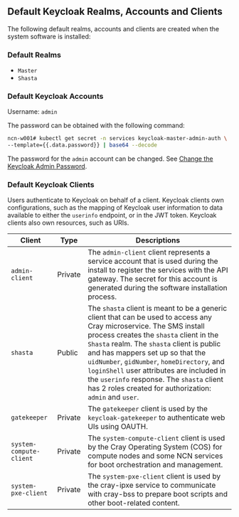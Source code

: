 ## Default Keycloak Realms, Accounts and Clients

The following default realms, accounts and clients are created when the system software is installed:

### Default Realms

-   `Master`
-   `Shasta`

### Default Keycloak Accounts

Username: `admin`

The password can be obtained with the following command:

```bash
ncn-w001# kubectl get secret -n services keycloak-master-admin-auth \
--template={{.data.password}} | base64 --decode
```

The password for the `admin` account can be changed. See [Change the Keycloak Admin Password](Change_the_Keycloak_Admin_Password.md).

### Default Keycloak Clients

Users authenticate to Keycloak on behalf of a client. Keycloak clients own configurations, such as the mapping of Keycloak user information to data available to either the `userinfo` endpoint, or in the JWT token. Keycloak clients also own resources, such as URIs.

|Client|Type|Descriptions|
|------|----|------------|
|`admin-client`|Private|The `admin-client` client represents a service account that is used during the install to register the services with the API gateway. The secret for this account is generated during the software installation process.|
|`shasta`|Public|The `shasta` client is meant to be a generic client that can be used to access any Cray microservice. The SMS install process creates the `shasta` client in the `Shasta` realm. The `shasta` client is public and has mappers set up so that the `uidNumber`, `gidNumber`, `homeDirectory`, and `loginShell` user attributes are included in the `userinfo` response. The `shasta` client has 2 roles created for authorization: `admin` and `user`.|
|`gatekeeper`|Private|The `gatekeeper` client is used by the `keycloak-gatekeeper` to authenticate  web UIs using OAUTH.|
|`system-compute-client`|Private|The `system-compute-client` client is used by the Cray Operating System \(COS\) for compute nodes and some NCN services for boot orchestration and management.|
|`system-pxe-client`|Private|The `system-pxe-client` client is used by the cray-ipxe service to communicate with cray-bss to prepare boot scripts and other boot-related content.|



